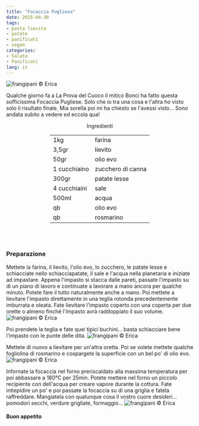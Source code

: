 ```yaml
---
title: "Focaccia Pugliese"
date: 2015-04-30
tags:
- pasta lievita
- patate
- panificati
- vegan
categories:
- Salato
- Panificati
lang: it
---
```

![](header.jpg "frangipani © Erica")

Qualche giorno fa a La Prova del Cuoco il mitico Bonci ha fatto questa sofficissima Focaccia Pugliese. Solo che io tra una cosa e l'altra ho visto solo il risultato finale. Mia sorella poi mi ha chiesto se l'avessi visto... Sono andata subito a vedere ed eccola qua!


<div id="wrapper" style="text-align: center">
  <div id="yourdiv" style="display: inline-block;">
    <div class="ingredients">
      <div class="ingredients-title">Ingredienti</div>
      <table>
        <tbody>
          </tr>
          <tr>
            <td>1kg</td>
            <td>farina</td>
          </tr>
          <tr>
            <td>3,5gr</td>
            <td>lievito</td>
          </tr>
          <tr>
            <td>50gr</td>
            <td>olio evo</td>
          </tr>
          <tr>
            <td>1 cucchiaino</td>
            <td>zucchero di canna</td>
          </tr>
          <tr>
            <td>300gr</td>
            <td>patate lesse</td>
          </tr>
          <tr>
            <td>4 cucchiaini</td>
            <td>sale</td>
           </tr>
          <tr>
            <td>500ml</td>
            <td>acqua</td>
          </tr>
          <tr>
            <td>qb</td>
            <td>olio evo</td>
           </tr>
          <tr>
            <td>qb</td>
            <td>rosmarino</td>
          </tr>
        </tbody>
      </table>
      <br></br>
    </div>
  </div>
</div>


<h3>
  <font color="grey">
    <i class="fa-solid fa-gears"></i>
  </font> Preparazione
</h3>

Mettete la farina, il lievito, l'olio evo, lo zucchero, le patate lesse e schiacciate nello schiacciapatate, il sale e l'acqua nella planetaria e iniziate ad impastare. Appena l'impasto si stacca dalle pareti, passate l'impasto su di un piano di lavoro e continuate a lavorare a mano ancora per qualche minuto. Potete fare il tutto naturalmente anche a mano. Poi mettete a lievitare l'impasto direttamente in una teglia rotonda precedentemente imburrata e oleata. Fate lievitare l'impasto coperto con una coperta per due orette o almeno finché l'impasto avrà raddoppiato il suo volume.
![](impasto.jpg "frangipani © Erica")

Poi prendete la teglia e fate quei tipici buchini... basta schiacciare bene l'impasto con le punte delle dita.
![](lievitata.jpg "frangipani © Erica")

Mettete di nuovo a lievitare per un'altra oretta. Poi se volete mettete qualche fogliolina di rosmarino e cospargete la superficie con un bel po' di olio evo.
![](teglia.jpg "frangipani © Erica")

Infornate la focaccia nel forno preriscaldato alla massima temperatura per poi abbassare a 180°C per 25min. Potete mettere nel forno un piccolo recipiente con dell'acqua per creare vapore durante la cottura. Fate intiepidire un po' e poi passate la focaccia su di una griglia e fatela raffreddare. Mangiatela con qualunque cosa il vostro cuore desideri... pomodori secchi, verdure grigliate, formaggio...
![](risultato.jpg "frangipani © Erica")

<h4>Buon appetito
  <font color="red">
    <i class="fa-regular fa-face-smile"></i>
  </font>
</h4>
